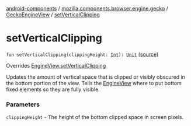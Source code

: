 [android-components](../../index.md) / [mozilla.components.browser.engine.gecko](../index.md) / [GeckoEngineView](index.md) / [setVerticalClipping](./set-vertical-clipping.md)

# setVerticalClipping

`fun setVerticalClipping(clippingHeight: `[`Int`](https://kotlinlang.org/api/latest/jvm/stdlib/kotlin/-int/index.html)`): `[`Unit`](https://kotlinlang.org/api/latest/jvm/stdlib/kotlin/-unit/index.html) [(source)](https://github.com/mozilla-mobile/android-components/blob/master/components/browser/engine-gecko-beta/src/main/java/mozilla/components/browser/engine/gecko/GeckoEngineView.kt#L112)

Overrides [EngineView.setVerticalClipping](../../mozilla.components.concept.engine/-engine-view/set-vertical-clipping.md)

Updates the amount of vertical space that is clipped or visibly obscured in the bottom portion of the view.
Tells the [EngineView](../../mozilla.components.concept.engine/-engine-view/index.md) where to put bottom fixed elements so they are fully visible.

### Parameters

`clippingHeight` - The height of the bottom clipped space in screen pixels.